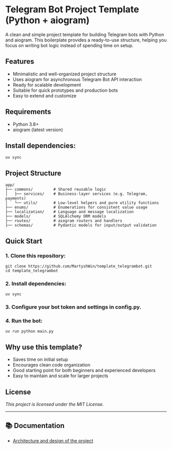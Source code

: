 # Telegram Bot Project Template (Python + aiogram)

A clean and simple project template for building Telegram bots with Python and aiogram. This boilerplate provides a ready-to-use structure, helping you focus on writing bot logic instead of spending time on setup.

## Features
- Minimalistic and well-organized project structure
- Uses aiogram for asynchronous Telegram Bot API interaction
- Ready for scalable development
- Suitable for quick prototypes and production bots
- Easy to extend and customize

## Requirements
- Python 3.8+
- aiogram (latest version)

## Install dependencies:

```shell
uv sync
```

## Project Structure

```
app/
├── commons/         # Shared reusable logic
│   ├── services/    # Business-layer services (e.g. Telegram, payments)
│   └── utils/       # Low-level helpers and pure utility functions
├── enums/           # Enumerations for consistent value usage
├── localization/    # Language and message localization
├── models/          # SQLAlchemy ORM models
├── routes/          # aiogram routers and handlers
├── schemas/         # Pydantic models for input/output validation
```

## Quick Start
### 1. Clone this repository:

```shell
git clone https://github.com/MartyshWin/template_telegrambot.git
cd template_telegrambot
```

### 2. Install dependencies:
```shell
uv sync
```

### 3. Configure your bot token and settings in config.py.
### 4. Run the bot:
```shell
uv run python main.py
```

## Why use this template?
- Saves time on initial setup
- Encourages clean code organization
- Good starting point for both beginners and experienced developers
- Easy to maintain and scale for larger projects

## License

*This project is licensed under the MIT License.*

--- 

## 📚 Documentation
- [Architecture and design of the project](docs/architecture_and_philosophy.md)


